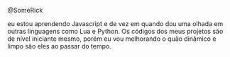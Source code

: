 @SomeRick

eu estou aprendendo Javascript e de vez em quando dou uma olhada em outras linguagens como Lua e Python.
Os códigos dos meus projetos são de nível iniciante mesmo, porém eu vou melhorando o quão dinâmico e limpo são eles ao passar do tempo.

